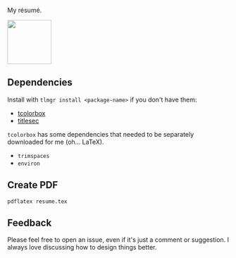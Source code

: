 My résumé.

<img
    width="100"
    height="100"
    src="https://gist.githubusercontent.com/cfclrk/fe97b1a7c33e42d3f90ab7fafd530fe4/raw/3cedf99ee506fb93366769763fae184492b1fb52/like_a_sir.png" />

Dependencies
------------

Install with `tlmgr install <package-name>` if you don't have them:

  - [tcolorbox](https://mirror.hmc.edu/ctan/macros/latex/contrib/tcolorbox/tcolorbox.pdf)
  - [titlesec](http://tug.ctan.org/tex-archive/macros/latex/contrib/titlesec/titlesec.pdf)

`tcolorbox` has some dependencies that needed to be separately downloaded for me
(oh... LaTeX).
  - `trimspaces`
  - `environ`

Create PDF
----------

    pdflatex resume.tex

Feedback
--------

Please feel free to open an issue, even if it's just a comment or suggestion. I
always love discussing how to design things better.
